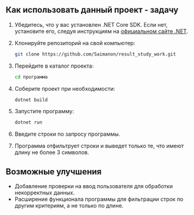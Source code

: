 ## Как использовать данный проект - задачу

1. Убедитесь, что у вас установлен .NET Core SDK. Если нет, установите его, следуя инструкциям на [официальном сайте .NET](https://dotnet.microsoft.com/download).
2. Клонируйте репозиторий на свой компьютер:

    ```bash
    git clone https://github.com/Saimanon/result_study_work.git
    ```

3. Перейдите в каталог проекта:

    ```bash
    cd программа
    ```

4. Соберите проект при необходимости:

    ```bash
    dotnet build
    ```

5. Запустите программу:

    ```bash
    dotnet run
    ```

6. Введите строки по запросу программы.
7. Программа отфильтрует строки и выведет только те, что имеют длину не более 3 символов.

## Возможные улучшения

- Добавление проверки на ввод пользователя для обработки некорректных данных.
- Расширение функционала программы для фильтрации строк по другим критериям, а не только по длине.

